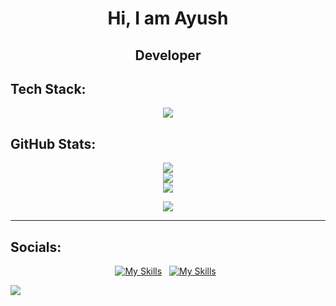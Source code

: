 <h1 align="center"> Hi, I am Ayush </h1>
<h2 align="center"> Developer </h2>

## Tech Stack:
<p align="center">
  <a href="https://skillicons.dev">
    <img src="https://skillicons.dev/icons?i=java,py,js,html,css,nodejs,express,react,bootstrap,tailwind,figma,tensorflow,pytorch" />
  </a>
</p>


## GitHub Stats: 
<div style: align="center">
  
![](https://github-readme-stats-ruby-one.vercel.app/api/cards/repos-per-language?username=Ayush-hm&theme=midnight_purple&cache_seconds=21600)<br/>
![](http://github-profile-summary-cards.vercel.app/api/cards/stats?username=Ayush-hm&theme=midnight_purple&cache_seconds=21600)<br/>
![](http://github-profile-summary-cards.vercel.app/api/cards/profile-details?username=Ayush-hm&theme=midnight_purple&cache_seconds=21600)<br/>

  
</div>

<div align="center">

  ![](https://quotes-github-readme.vercel.app/api?type=horizontal&theme=radical)
</div>

---
## Socials:
<div align="center"> 
  
<a href="https://www.linkedin.com/in/ayush-h-mishra/">![My Skills](https://skillicons.dev/icons?i=linkedin)</a> &nbsp;
<a href="https://twitter.com/AyushHrishikesh">![My Skills](https://skillicons.dev/icons?i=twitter)</a> &nbsp;

</div>

[![](https://visitcount.itsvg.in/api?id=Ayush-hm&icon=0&color=0)](https://visitcount.itsvg.in)


